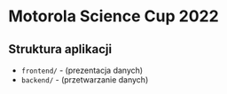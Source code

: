 # Motorola Science Cup 2022

## Struktura aplikacji

* `frontend/` - (prezentacja danych)
* `backend/` - (przetwarzanie danych)
